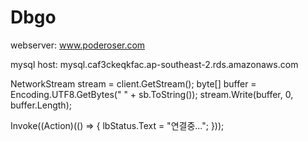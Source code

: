 # Dbgo
 
webserver: www.poderoser.com


mysql
host: mysql.caf3ckeqkfac.ap-southeast-2.rds.amazonaws.com


NetworkStream stream = client.GetStream();
byte[] buffer = Encoding.UTF8.GetBytes(" " + sb.ToString());
stream.Write(buffer, 0, buffer.Length);


Invoke((Action)(() =>
{
lbStatus.Text = "연결중...";
}));


